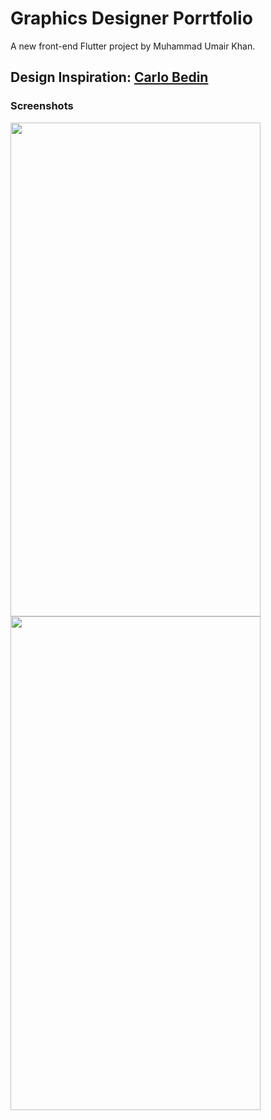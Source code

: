 # Graphics Designer Porrtfolio

A new front-end Flutter project by Muhammad Umair Khan.

## Design Inspiration: [Carlo Bedin](https://dribbble.com/shots/14084662-Personal-Portfolio-App)

### Screenshots

<img src="https://user-images.githubusercontent.com/75219867/154805285-e8d57b71-bcab-4ab0-9f41-4a14d153b9bf.png" width="400" height="790">

<img src="https://user-images.githubusercontent.com/75219867/154805288-42a0efdf-3f79-46f5-bf7b-3447efba4fea.png" width="400" height="790">
